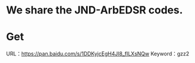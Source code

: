 # We share the JND-ArbEDSR codes.

# Get
URL：https://pan.baidu.com/s/1DDKyjcEgH4JI8_fILXsNQw  Keyword：gzz2
